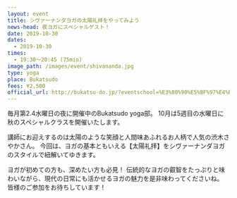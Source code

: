 ```yaml
---
layout: event
title: シヴァーナンダヨガの太陽礼拝をやってみよう
news-head: 夜ヨガにスペシャルゲスト！
date: 2019-10-30
dates:
  - 2019-10-30
times:
  - 19:30〜20:45 (75min)
image_path: /images/event/shivananda.jpg
type: yoga
place: Bukatsudo
fees: ¥2,500
official_url: http://bukatsu-do.jp/?eventschool=%E3%80%90%E5%8F%97%E4%BB%98%E4%B8%AD%E3%80%91bukatasudo-yoga%E9%83%A8-%E7%89%B9%E5%88%A5%E3%82%A4%E3%83%99%E3%83%B3%E3%83%88-%EF%BD%9E%E3%82%B7%E3%83%B4%E3%82%A1%E3%83%BC%E3%83%8A%E3%83%B3%E3%83%80
---
```

毎月第2.4水曜日の夜に開催中のBukatsudo yoga部。
10月は5週目の水曜日に秋のスペシャルクラスを開催いたします。

講師にお迎えするのは太陽のような笑顔と人間味あふれるお人柄で人気の渋木さやかさん。
今回は、ヨガの基本ともいえる【太陽礼拝】をシヴァーナンダヨガのスタイルで紐解いてゆきます。

ヨガが初めての方も、深めたい方も必見！
伝統的なヨガの叡智をたっぷりと味わいながら、現代の日常にも活かせるヨガの魅力を是非味わってくださいね。
皆様のご参加をお待ちしています！
